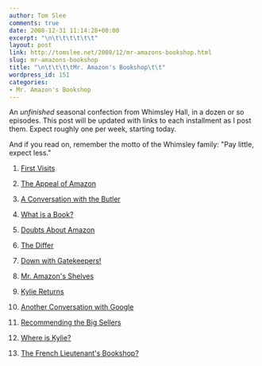 ```yaml
---
author: Tom Slee
comments: true
date: 2008-12-31 11:14:28+00:00
excerpt: "\n\t\t\t\t\t\t"
layout: post
link: http://tomslee.net/2008/12/mr-amazons-bookshop.html
slug: mr-amazons-bookshop
title: "\n\t\t\t\tMr. Amazon's Bookshop\t\t"
wordpress_id: 151
categories:
- Mr. Amazon's Bookshop
---
```



				

An _unfinished_ seasonal confection from Whimsley Hall, in a dozen or so episodes. This post will be updated with links to each installment as I post them. Expect roughly one per week, starting today. 

And if you read on, remember the motto of the Whimsley family: "Pay little, expect less."

  1. [First Visits](http://whimsley.typepad.com/whimsley/2008/12/mr-amazons-bookshop-first-visits.html)


  2. [The Appeal of Amazon](http://whimsley.typepad.com/whimsley/2009/01/mr-amazons-bookshop-the-appeal-of-amazon.html)


  3. [A Conversation with the Butler](http://whimsley.typepad.com/whimsley/2009/01/mr-amazons-bookshop-a-conversation-with-the-butler.html)


  4. [What is a Book?](http://whimsley.typepad.com/whimsley/2009/01/mr-amazons-bookshop-what-is-a-book.html)


  5. [Doubts About Amazon](http://whimsley.typepad.com/whimsley/2009/01/mr-amazons-bookshop-doubts-about-amazon.html)


  6. [The Differ](http://whimsley.typepad.com/whimsley/2009/01/mr-amazons-bookshop-the-differ.html)


  7. [Down with Gatekeepers!](http://whimsley.typepad.com/whimsley/2009/02/mr-amazons-bookshop-down-with-gatekeepers.html)


  8. [Mr. Amazon's Shelves](http://whimsley.typepad.com/whimsley/2009/02/mr-amazons-bookshop-mr-amazons-shelves.html)


  9. [Kylie Returns](http://whimsley.typepad.com/whimsley/2009/02/mr-amazons-book.html)


  10. [Another Conversation with Google   
](http://whimsley.typepad.com/whimsley/2009/02/mr-amazons-bo-2.html)


  11. [Recommending the Big Sellers](http://whimsley.typepad.com/whimsley/2009/03/mr-amazons-bookshop-recommending-the-big-sellers.html)


  12. [Where is Kylie?](http://whimsley.typepad.com/whimsley/2009/03/mr-amazons-bookshop-where-is-kylie.html)


  13. [The French Lieutenant's Bookshop?](http://whimsley.typepad.com/whimsley/2009/03/the-french-lieutenants-bookshop.html)


		
